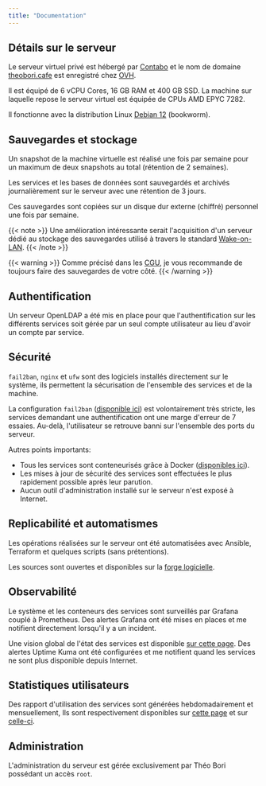 ```yaml
---
title: "Documentation"
---
```


## Détails sur le serveur

Le serveur virtuel privé est hébergé par [Contabo](https://contabo.com) et le nom de domaine [theobori.cafe](https://theobori.cafe) est enregistré chez [OVH](https://www.ovh.com).

Il est équipé de 6 vCPU Cores, 16 GB RAM et 400 GB SSD. La machine sur laquelle repose le serveur virtuel est équipée de CPUs AMD EPYC 7282.

Il fonctionne avec la distribution Linux [Debian 12](https://www.debian.org) (bookworm).

## Sauvegardes et stockage

Un snapshot de la machine virtuelle est réalisé une fois par semaine pour un maximum de deux snapshots au total (rétention de 2 semaines).

Les services et les bases de données sont sauvegardés et archivés journalièrement sur le serveur avec une rétention de 3 jours.

Ces sauvegardes sont copiées sur un disque dur externe (chiffré) personnel une fois par semaine.

{{< note >}}
Une amélioration intéressante serait l'acquisition d'un serveur dédié au stockage des sauvegardes utilisé à travers le standard [Wake-on-LAN](https://fr.wikipedia.org/wiki/Wake-on-LAN).
{{< /note >}}

{{< warning >}}
Comme précisé dans les [CGU](/cgu/#conditions), je vous recommande de toujours faire des sauvegardes de votre côté.
{{< /warning >}}

## Authentification

Un serveur OpenLDAP a été mis en place pour que l'authentification sur les différents services soit gérée par un seul compte utilisateur au lieu d'avoir un compte par service.

## Sécurité

`fail2ban`, `nginx` et `ufw` sont des logiciels installés directement sur le système, ils permettent la sécurisation de l'ensemble des services et de la machine.

La configuration `fail2ban` ([disponible ici](https://git.theobori.cafe/theobori.cafe/ansible-playbook/src/branch/main/roles/security/files/fail2ban/jail.d)) est volontairement très stricte, les services demandant une authentification ont une marge d'erreur de 7 essaies. Au-delà, l'utilisateur se retrouve banni sur l'ensemble des ports du serveur.

Autres points importants:
- Tous les services sont conteneurisés grâce à Docker ([disponibles ici](https://git.theobori.cafe/theobori.cafe/ansible-playbook/src/branch/main/roles/services/files)).
- Les mises à jour de sécurité des services sont effectuées le plus rapidement possible après leur parution.
- Aucun outil d'administration installé sur le serveur n'est exposé à Internet.

## Replicabilité et automatismes

Les opérations réalisées sur le serveur ont été automatisées avec Ansible, Terraform et quelques scripts (sans prétentions).

Les sources sont ouvertes et disponibles sur la [forge logicielle](https://git.theobori.cafe/theobori.cafe).

## Observabilité

Le système et les conteneurs des services sont surveillés par Grafana couplé à Prometheus. Des alertes Grafana ont été mises en places et me notifient directement lorsqu'il y a un incident.

Une vision global de l'état des services est disponible [sur cette page](https://status.theobori.cafe). Des alertes Uptime Kuma ont été configurées et me notifient quand les services ne sont plus disponible depuis Internet.

## Statistiques utilisateurs

Des rapport d'utilisation des services sont générées hebdomadairement et mensuellement, Ils sont respectivement disponibles sur [cette page](/report/week) et sur [celle-ci](/report/month). 

## Administration

L'administration du serveur est gérée exclusivement par Théo Bori possédant un accès `root`.
